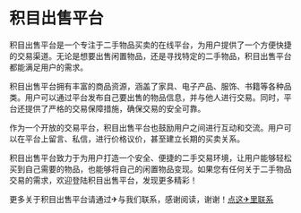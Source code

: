 # 积目出售平台

积目出售平台是一个专注于二手物品买卖的在线平台，为用户提供了一个方便快捷的交易渠道。无论是想要出售闲置物品，还是寻找特定的二手物品，积目出售平台都能满足用户的需求。

积目出售平台拥有丰富的商品资源，涵盖了家具、电子产品、服饰、书籍等各种品类。用户可以通过平台发布自己要出售的物品信息，并与他人进行交易。同时，平台还提供了严格的交易保障措施，确保交易的安全可靠。

作为一个开放的交易平台，积目出售平台也鼓励用户之间进行互动和交流。用户可以在平台上留言、私信，进行价格议价，甚至建立长期的买卖关系。

积目出售平台致力于为用户打造一个安全、便捷的二手交易环境，让用户能够轻松买到自己需要的物品，也能够将自己的闲置物品变现。如果您有任何关于二手物品交易的需求，欢迎登陆积目出售平台，发现更多精彩！

更多关于积目出售平台请通过✈与我们联系，感谢阅读，谢谢！[点这✈里联系](https://a.k02.cc)